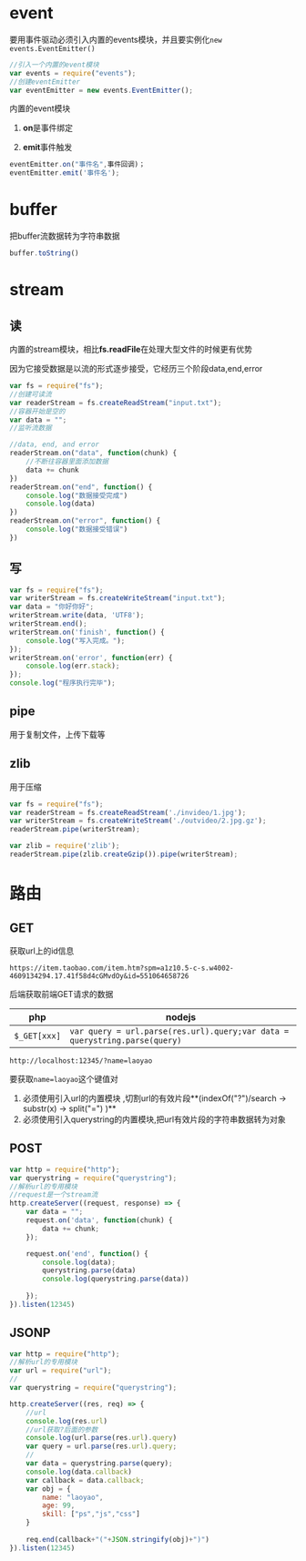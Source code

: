 # event

要用事件驱动必须引入内置的events模块，并且要实例化`new events.EventEmitter()`
```js
//引入一个内置的event模块
var events = require("events");
//创建eventEmitter
var eventEmitter = new events.EventEmitter();
```

内置的event模块

1. **on**是事件绑定 

2. **emit**事件触发
```js
eventEmitter.on("事件名",事件回调)；
eventEmitter.emit('事件名');
```

# buffer

把buffer流数据转为字符串数据
```js
buffer.toString()
```

# stream

## 读
内置的stream模块，相比**fs.readFile**在处理大型文件的时候更有优势

因为它接受数据是以流的形式逐步接受，它经历三个阶段data,end,error
```js
var fs = require("fs");
//创建可读流
var readerStream = fs.createReadStream("input.txt");
//容器开始是空的
var data = "";
//监听流数据

//data, end, and error
readerStream.on("data", function(chunk) {
	//不断往容器里面添加数据
	data += chunk
})
readerStream.on("end", function() {
	console.log("数据接受完成")
	console.log(data)
})
readerStream.on("error", function() {
	console.log("数据接受错误")
})
```

## 写

```js
var fs = require("fs");
var writerStream = fs.createWriteStream("input.txt");
var data = "你好你好";
writerStream.write(data, 'UTF8');
writerStream.end();
writerStream.on('finish', function() {
	console.log("写入完成。");
});
writerStream.on('error', function(err) {
	console.log(err.stack);
});
console.log("程序执行完毕");
```
## pipe

用于复制文件，上传下载等

## zlib

用于压缩
```js
var fs = require("fs");
var readerStream = fs.createReadStream('./invideo/1.jpg');
var writerStream = fs.createWriteStream('./outvideo/2.jpg.gz');
readerStream.pipe(writerStream);
```
```js
var zlib = require('zlib');
readerStream.pipe(zlib.createGzip()).pipe(writerStream);
```

# 路由

## GET
获取url上的id信息
```
https://item.taobao.com/item.htm?spm=a1z10.5-c-s.w4002-4609134294.17.41f58d4cGMvdOy&id=551064658726
```
后端获取前端GET请求的数据

|php|nodejs|
|-|-|
|`$_GET[xxx]`|`var query = url.parse(res.url).query;var data = querystring.parse(query)`|
```
http://localhost:12345/?name=laoyao
```

要获取`name=laoyao`这个键值对
1. 必须使用引入url的内置模块 ,切割url的有效片段**(indexOf("?")/search -> substr(x) -> split("=") )**
2. 必须使用引入querystring的内置模块,把url有效片段的字符串数据转为对象


## POST

```js
var http = require("http");
var querystring = require("querystring");
//解析url的专用模块
//request是一个stream流
http.createServer((request, response) => {
	var data = "";
	request.on('data', function(chunk) {
		data += chunk;
	});

	request.on('end', function() {
		console.log(data);
		querystring.parse(data)
		console.log(querystring.parse(data))
		
	});
}).listen(12345)
```

## JSONP

```js
var http = require("http");
//解析url的专用模块
var url = require("url");
//
var querystring = require("querystring");

http.createServer((res, req) => {
	//url
	console.log(res.url)
	//url获取?后面的参数
	console.log(url.parse(res.url).query)
	var query = url.parse(res.url).query;
	//
	var data = querystring.parse(query);
	console.log(data.callback)
	var callback = data.callback;
	var obj = {
		name: "laoyao",
		age: 99,
		skill: ["ps","js","css"]
	}
	
	req.end(callback+"("+JSON.stringify(obj)+")")
}).listen(12345)
```